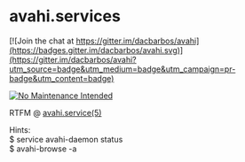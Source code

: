 # avahi.services

[![Join the chat at https://gitter.im/dacbarbos/avahi](https://badges.gitter.im/dacbarbos/avahi.svg)](https://gitter.im/dacbarbos/avahi?utm_source=badge&utm_medium=badge&utm_campaign=pr-badge&utm_content=badge)

[![No Maintenance Intended](http://unmaintained.tech/badge.svg)](http://unmaintained.tech/)

RTFM @ [avahi.service(5)](https://linux.die.net/man/5/avahi.service)

Hints:  
$ service avahi-daemon status  
$ avahi-browse -a  
